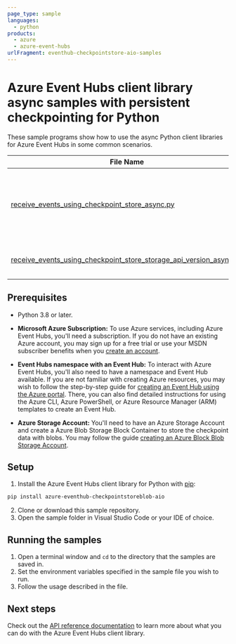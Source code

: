 ```yaml
---
page_type: sample
languages:
  - python
products:
  - azure
  - azure-event-hubs
urlFragment: eventhub-checkpointstore-aio-samples
---
```


# Azure Event Hubs client library async samples with persistent checkpointing for Python

These sample programs show how to use the async Python client libraries for Azure Event Hubs in some common scenarios.

| **File Name**                                                | **Description**                                                                                                                                                  |
| ------------------------------------------------------------ | ---------------------------------------------------------------------------------------------------------------------------------------------------------------- |
| [receive_events_using_checkpoint_store_async.py](https://github.com/Azure/azure-sdk-for-python/tree/main/sdk/eventhub/azure-eventhub-checkpointstoreblob-aio/samples/receive_events_using_checkpoint_store_async.py)        | Demonstrates how to use the BlobCheckpointStore with EventHubConsumerClient to process events from all partitions of a consumer group in an Event Hubs instance. |
| [receive_events_using_checkpoint_store_storage_api_version_async.py](https://github.com/Azure/azure-sdk-for-python/tree/main/sdk/eventhub/azure-eventhub-checkpointstoreblob-aio/samples/receive_events_using_checkpoint_store_storage_api_version_async.py) | Demonstrates how to use a specific Azure Storage Blobs API version with BlobCheckpointStore.                                                                     |

## Prerequisites
- Python 3.8 or later.
- **Microsoft Azure Subscription:**  To use Azure services, including Azure Event Hubs, you'll need a subscription. If you do not have an existing Azure account, you may sign up for a free trial or use your MSDN subscriber benefits when you [create an account](https://azure.microsoft.com/).

- **Event Hubs namespace with an Event Hub:** To interact with Azure Event Hubs, you'll also need to have a namespace and Event Hub  available.  If you are not familiar with creating Azure resources, you may wish to follow the step-by-step guide for [creating an Event Hub using the Azure portal](https://learn.microsoft.com/azure/event-hubs/event-hubs-create).  There, you can also find detailed instructions for using the Azure CLI, Azure PowerShell, or Azure Resource Manager (ARM) templates to create an Event Hub.

- **Azure Storage Account:** You'll need to have an Azure Storage Account and create a Azure Blob Storage Block Container to store the checkpoint data with blobs. You may follow the guide [creating an Azure Block Blob Storage Account](https://learn.microsoft.com/azure/storage/blobs/storage-blob-create-account-block-blob).

## Setup

1. Install the Azure Event Hubs client library for Python with [pip](https://pypi.org/project/pip/):
```bash
pip install azure-eventhub-checkpointstoreblob-aio
```
2. Clone or download this sample repository.
3. Open the sample folder in Visual Studio Code or your IDE of choice.

## Running the samples

1. Open a terminal window and `cd` to the directory that the samples are saved in.
2. Set the environment variables specified in the sample file you wish to run.
3. Follow the usage described in the file.

## Next steps

Check out the [API reference documentation](https://azuresdkdocs.z19.web.core.windows.net/python/azure-eventhub/latest/azure.eventhub.aio.html) to learn more about
what you can do with the Azure Event Hubs client library.
